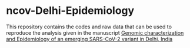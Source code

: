 # ncov-Delhi-Epidemiology
This repository contains the codes and raw data that can be used to reproduce the analysis given in the manuscript [Genomic characterization and Epidemiology of an emerging SARS-CoV-2 variant in Delhi, India](https://www.medrxiv.org/content/10.1101/2021.06.02.21258076v2.full-text) 
